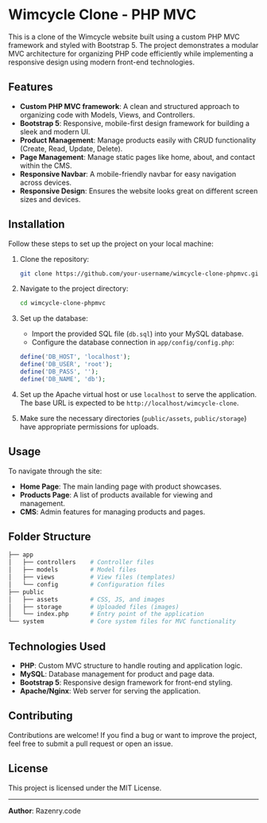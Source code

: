 ﻿
# Wimcycle Clone - PHP MVC

This is a clone of the Wimcycle website built using a custom PHP MVC framework and styled with Bootstrap 5. The project demonstrates a modular MVC architecture for organizing PHP code efficiently while implementing a responsive design using modern front-end technologies.

## Features

- **Custom PHP MVC framework**: A clean and structured approach to organizing code with Models, Views, and Controllers.
- **Bootstrap 5**: Responsive, mobile-first design framework for building a sleek and modern UI.
- **Product Management**: Manage products easily with CRUD functionality (Create, Read, Update, Delete).
- **Page Management**: Manage static pages like home, about, and contact within the CMS.
- **Responsive Navbar**: A mobile-friendly navbar for easy navigation across devices.
- **Responsive Design**: Ensures the website looks great on different screen sizes and devices.

## Installation

Follow these steps to set up the project on your local machine:

1. Clone the repository:

   ```bash
   git clone https://github.com/your-username/wimcycle-clone-phpmvc.git
   ```

2. Navigate to the project directory:

   ```bash
   cd wimcycle-clone-phpmvc
   ```

3. Set up the database:
   
   - Import the provided SQL file (`db.sql`) into your MySQL database.
   - Configure the database connection in `app/config/config.php`:

   ```php
   define('DB_HOST', 'localhost');
   define('DB_USER', 'root');
   define('DB_PASS', '');
   define('DB_NAME', 'db');
   ```

4. Set up the Apache virtual host or use `localhost` to serve the application. The base URL is expected to be `http://localhost/wimcycle-clone`.

5. Make sure the necessary directories (`public/assets`, `public/storage`) have appropriate permissions for uploads.

## Usage

To navigate through the site:

- **Home Page**: The main landing page with product showcases.
- **Products Page**: A list of products available for viewing and management.
- **CMS**: Admin features for managing products and pages.

## Folder Structure

```bash
├── app
│   ├── controllers    # Controller files
│   ├── models         # Model files
│   ├── views          # View files (templates)
│   └── config         # Configuration files
├── public
│   ├── assets         # CSS, JS, and images
│   ├── storage        # Uploaded files (images)
│   └── index.php      # Entry point of the application
└── system             # Core system files for MVC functionality
```

## Technologies Used

- **PHP**: Custom MVC structure to handle routing and application logic.
- **MySQL**: Database management for product and page data.
- **Bootstrap 5**: Responsive design framework for front-end styling.
- **Apache/Nginx**: Web server for serving the application.

## Contributing

Contributions are welcome! If you find a bug or want to improve the project, feel free to submit a pull request or open an issue.

## License

This project is licensed under the MIT License.

---

**Author**: Razenry.code
